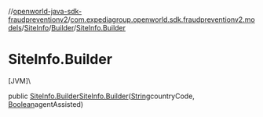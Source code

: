 //[openworld-java-sdk-fraudpreventionv2](../../../../index.md)/[com.expediagroup.openworld.sdk.fraudpreventionv2.models](../../index.md)/[SiteInfo](../index.md)/[Builder](index.md)/[SiteInfo.Builder](-site-info.-builder.md)

# SiteInfo.Builder

[JVM]\

public [SiteInfo.Builder](index.md)[SiteInfo.Builder](-site-info.-builder.md)([String](https://docs.oracle.com/javase/8/docs/api/java/lang/String.html)countryCode, [Boolean](https://docs.oracle.com/javase/8/docs/api/java/lang/Boolean.html)agentAssisted)

